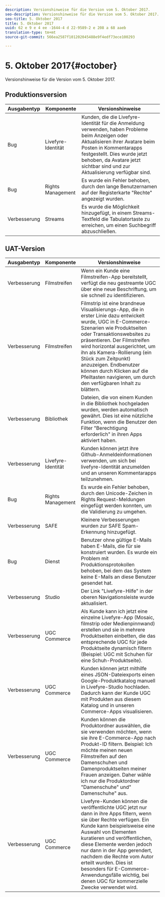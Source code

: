 ```yaml
---
description: Versionshinweise für die Version vom 5. Oktober 2017.
seo-description: Versionshinweise für die Version vom 5. Oktober 2017.
seo-title: 5. Oktober 2017
title: 5. Oktober 2017
uuid: 62 e 9 e 4 ee -1644-4 d 22-9589-2 e 208 a 68 aaeb
translation-type: tm+mt
source-git-commit: 566ea2587f101202045488e9f4edf73ece100293

---
```



# 5. Oktober 2017{#october}

Versionshinweise für die Version vom 5. Oktober 2017.

## Produktionsversion

| **Ausgabentyp** | **Komponente** | **Versionshinweise** |
|---|---|---|
| Bug | Livefyre-Identität | Kunden, die die Livefyre-Identität für die Anmeldung verwenden, haben Probleme beim Anzeigen oder Aktualisieren ihrer Avatare beim Posten in Kommentarapps festgestellt. Dies wurde jetzt behoben, da Avatare jetzt sichtbar sind und zur Aktualisierung verfügbar sind. |
| Bug | Rights Management | Es wurde ein Fehler behoben, durch den lange Benutzernamen auf der Registerkarte "Rechte" angezeigt wurden. |
| Verbesserung | Streams | Es wurde die Möglichkeit hinzugefügt, in einem Streams-Textfeld die Tabulatortaste zu erreichen, um einen Suchbegriff abzuschließen. |

## UAT-Version

| **Ausgabentyp** | **Komponente** | **Versionshinweise** |
|---|---|---|
| Verbesserung | Filmstreifen | Wenn ein Kunde eine Filmstreifen-App bereitstellt, verfügt die neu gestreamte UGC über eine neue Beschriftung, um sie schnell zu identifizieren. |
| Verbesserung | Filmstreifen | Filmstrip ist eine brandneue Visualisierungs-App, die in erster Linie dazu entwickelt wurde, UGC in E-Commerce-Szenarien wie Produktseiten oder Transaktionswebsites zu präsentieren. Der Filmstreifen wird horizontal ausgerichtet, um ihn als Kamera-Rollierung (ein Stück zum Zeitpunkt) anzuzeigen. Endbenutzer können durch Klicken auf die Pfeiltasten navigieren, um durch den verfügbaren Inhalt zu blättern. |
| Verbesserung | Bibliothek | Dateien, die von einem Kunden in die Bibliothek hochgeladen wurden, werden automatisch gewährt. Dies ist eine nützliche Funktion, wenn die Benutzer den Filter "Berechtigung erforderlich" in ihren Apps aktiviert haben. |
| Verbesserung | Livefyre-Identität | Kunden können jetzt ihre Github-Anmeldeinformationen verwenden, um sich bei livefyre-Identität anzumelden und an unseren Kommentarapps teilzunehmen. |
| Bug | Rights Management | Es wurde ein Fehler behoben, durch den Unicode-Zeichen in Rights Request-Meldungen eingefügt werden konnten, um die Validierung zu umgehen. |
| Verbesserung | SAFE | Kleinere Verbesserungen wurden zur SAFE Spam-Erkennung hinzugefügt. |
| Bug | Dienst | Benutzer ohne gültige E-Mails haben E-Mails, die für sie konstruiert wurden. Es wurde ein Problem mit Produktionsprotokollen behoben, bei dem das System keine E-Mails an diese Benutzer gesendet hat. |
| Verbesserung | Studio | Der Link "Livefyre-Hilfe" in der oberen Navigationsleiste wurde aktualisiert. |
| Verbesserung | UGC Commerce | Als Kunde kann ich jetzt eine einzelne Livefyre-App (Mosaic, filmstrip oder Medienpinnwand) erstellen und sie in mehrere Produktseiten einbetten, die das entsprechende UGC für jede Produktseite dynamisch filtern (Beispiel: UGC mit Schuhen für eine Schuh-Produktseite). |
| Verbesserung | UGC Commerce | Kunden können jetzt mithilfe eines JSON-Dateiexports einen Google-Produktkatalog manuell in Livefyre-Studio hochladen. Dadurch kann der Kunde UGC mit Produkten aus diesem Katalog und in unseren Commerce-Apps visualisieren. |
| Verbesserung | UGC Commerce | Kunden können die Produktordner auswählen, die sie verwenden möchten, wenn sie ihre E-Commerce-App nach Produkt-ID filtern. Beispiel: Ich möchte meinen neuen Filmstreifen auf den Damenschuhen und Damenproduktseiten meiner Frauen anzeigen. Daher wähle ich nur die Produktordner "Damenschuhe" und" Damenschuhe" aus. |
| Verbesserung | UGC Commerce | Livefyre-Kunden können die veröffentlichte UGC jetzt nur dann in ihre Apps filtern, wenn sie über Rechte verfügen. Ein Kunde kann beispielsweise eine Auswahl von Elementen kuratieren und veröffentlichen, diese Elemente werden jedoch nur dann in der App gerendert, nachdem die Rechte vom Autor erteilt wurden. Dies ist besonders für E-Commerce-Anwendungsfälle wichtig, bei denen UGC für kommerzielle Zwecke verwendet wird. |

